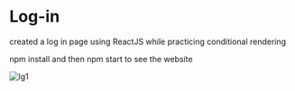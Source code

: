 # Log-in
created a log in page using ReactJS while practicing conditional rendering 

npm install and then npm start to see the website

![lg1](https://user-images.githubusercontent.com/72756692/152387079-0df78b13-f5d6-43b9-8daa-0e0358293cd8.png)

